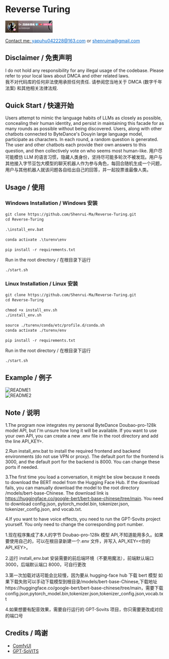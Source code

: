# Reverse Turing

<div>
<a target="_blank" href="https://space.bilibili.com/12595237?spm_id_from=333.1007.0.0">
<img alt="bilibili_acount" src="webui\public\images\bilibili_acount.png" style="width: 150px;"/>
 <p style="font-size: 14px; color: #333;">Contact me: <a href="mailto:yapuhu042228@163.com" style="color: #0066cc;">yapuhu042228@163.com</a> or <a href="mailto:shenruima@gmail.com" style="color: #0066cc;">shenruima@gmail.com</a></p>
</a>
</div>

## Disclaimer / 免责声明

I do not hold any responsibility for any illegal usage of the codebase. Please refer to your local laws about DMCA and other related laws.  
我不对代码库的任何非法使用承担任何责任. 请参阅您当地关于 DMCA (数字千年法案) 和其他相关法律法规.

## Quick Start / 快速开始

Users attempt to mimic the language habits of LLMs as closely as possible, concealing their human identity, and persist in maintaining this facade for as many rounds as possible without being discovered. Users, along with other chatbots connected to ByteDance's Douyin large language model, participate as characters. In each round, a random question is generated. The user and other chatbots each provide their own answers to this question, and then collectively vote on who seems most human-like.
用户尽可能模仿 LLM 的语言习惯，隐藏人类身份，坚持尽可能多轮次不被发现。用户与其他接入字节豆包大模型的聊天机器人作为参与角色，每回合随机生成一个问题，用户与其他机器人就该问题各自给出自己的回答，并一起投票谁最像人类。

## Usage / 使用

### Windows Installation / Windows 安装

```
git clone https://github.com/Shenrui-Ma/Reverse-Turing.git
cd Reverse-Turing

.\install_env.bat

conda activate .\turenv\env

pip install -r requirements.txt

```

Run in the root directory / 在根目录下运行

```
./start.sh
```

### Linux Installation / Linux 安装

```
git clone https://github.com/Shenrui-Ma/Reverse-Turing.git
cd Reverse-Turing

chmod +x install_env.sh
./install_env.sh

source ./turenv/conda/etc/profile.d/conda.sh
conda activate ./turenv/env

pip install -r requirements.txt

```

Run in the root directory / 在根目录下运行

```
./start.sh
```

## Example / 例子

<div class="flex flex-col items-center">
    <div class="mb-4">
        <img alt="README1" src="webui\public\images\README1.png" class="w-[100px]"/>
    </div>
    <div>
        <img alt="README2" src="webui\public\images\README2.png" class="w-[100px]"/>
    </div>
</div>

## Note / 说明

1.The program now integrates my personal ByteDance Doubao-pro-128k model API, but I'm unsure how long it will be available. If you want to use your own API, you can create a new .env file in the root directory and add the line API_KEY=<your API_KEY>.

2.Run install_env.bat to install the required frontend and backend environments (do not use VPN or proxy). The default port for the frontend is 3000, and the default port for the backend is 8000. You can change these ports if needed.

3.The first time you load a conversation, it might be slow because it needs to download the BERT model from the Hugging Face Hub. If the download fails, you can manually download the model to the root directory /models/bert-base-Chinese. The download link is https://huggingface.co/google-bert/bert-base-chinese/tree/main. You need to download config.json, pytorch_model.bin, tokenizer.json, tokenizer_config.json, and vocab.txt.

4.If you want to have voice effects, you need to run the GPT-Sovits project yourself. You only need to change the corresponding port number.

1.现在程序集成了本人的字节 Doubao-pro-128k 模型 API,不知道能用多久。如果要使用自己的，可以在根目录新建一个.env 文件，并写入 API_KEY=<你的 API_KEY>。

2.运行 install_env.bat 安装需要的前后端环境（不要用魔法），前端默认端口 3000，后端默认端口 8000，可自行更改

3.第一次加载对话可能会比较慢，因为要从 hugging-face hub 下载 bert 模型
如果下载失败可以手动下载模型到根目录/models/bert-base-Chinese,下载地址https://huggingface.co/google-bert/bert-base-chinese/tree/main，需要下载config.json,pytorch_model.bin,tokenizer.json,tokenizer_config.json,vocab.txt

4.如果想要有配音效果，需要自行运行的 GPT-Sovits 项目，你只需要更改成对应的端口号

## Credits / 鸣谢

- [ComfyUI](https://github.com/comfyanonymous/ComfyUI)
- [GPT-SoVITS](https://github.com/RVC-Boss/GPT-SoVITS)
